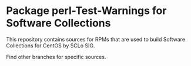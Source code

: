 # Package perl-Test-Warnings for Software Collections

This repository contains sources for RPMs that are used
to build Software Collections for CentOS by SCLo SIG.

Find other branches for specific sources.
